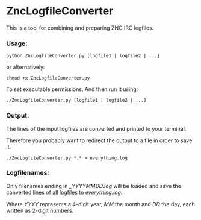 # ZncLogfileConverter

This is a tool for combining and preparing ZNC IRC logfiles.

### Usage:

```
python ZncLogfileConverter.py [logfile1 | logfile2 | ...]
```
or alternatively:

```
chmod +x ZncLogfileConverter.py
```
To set executable permissions. And then run it using:

```
./ZncLogfileConverter.py [logfile1 | logfile2 | ...]
```

### Output:

The lines of the input logfiles are converted and printed to your terminal.

Therefore you probably want to redirect the output to a file in order to save it.

```
./ZncLogfileConverter.py *.* > everything.log
```

### Logfilenames:

Only filenames ending in *_YYYYMMDD.log* will be loaded and save the converted lines of all logfiles to *everything.log*.

Where *YYYY* represents a 4-digit year, *MM* the month and *DD* the day, each written as 2-digit numbers.
